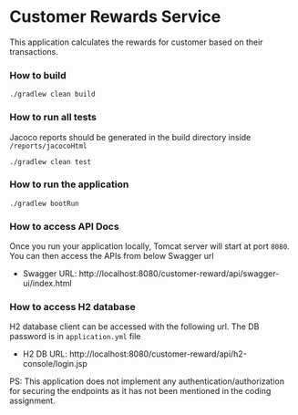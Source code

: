 # Customer Rewards Service

This application calculates the rewards for customer based on their transactions.

### How to build
```
./gradlew clean build
```

### How to run all tests
Jacoco reports should be generated in the build directory inside ```/reports/jacocoHtml```
```
./gradlew clean test
```

### How to run the application
```
./gradlew bootRun
```

### How to access API Docs
Once you run your application locally, Tomcat server will start at port ```8080```. You can then access the APIs from below Swagger url
* Swagger URL: http://localhost:8080/customer-reward/api/swagger-ui/index.html

### How to access H2 database
H2 database client can be accessed with the following url. The DB password is in ```application.yml``` file
* H2 DB URL: http://localhost:8080/customer-reward/api/h2-console/login.jsp

PS: This application does not implement any authentication/authorization for securing the endpoints as it has not been mentioned in the coding assignment.